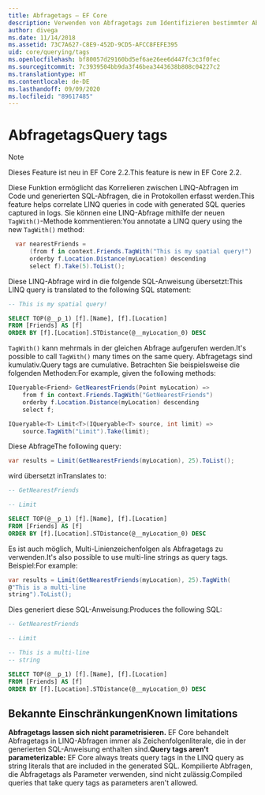 ```yaml
---
title: Abfragetags – EF Core
description: Verwenden von Abfragetags zum Identifizieren bestimmter Abfragen in von Entity Framework Core ausgegebenen Protokollmeldungen
author: divega
ms.date: 11/14/2018
ms.assetid: 73C7A627-C8E9-452D-9CD5-AFCC8FEFE395
uid: core/querying/tags
ms.openlocfilehash: bf80057d29160bd5ef6ae26ee6d447fc3c3f0fec
ms.sourcegitcommit: 7c3939504bb9da3f46bea3443638b808c04227c2
ms.translationtype: HT
ms.contentlocale: de-DE
ms.lasthandoff: 09/09/2020
ms.locfileid: "89617485"
---
```

# <a name="query-tags"></a><span data-ttu-id="a9e28-103">Abfragetags</span><span class="sxs-lookup"><span data-stu-id="a9e28-103">Query tags</span></span>

> [!NOTE]
> <span data-ttu-id="a9e28-104">Dieses Feature ist neu in EF Core 2.2.</span><span class="sxs-lookup"><span data-stu-id="a9e28-104">This feature is new in EF Core 2.2.</span></span>

<span data-ttu-id="a9e28-105">Diese Funktion ermöglicht das Korrelieren zwischen LINQ-Abfragen im Code und generierten SQL-Abfragen, die in Protokollen erfasst werden.</span><span class="sxs-lookup"><span data-stu-id="a9e28-105">This feature helps correlate LINQ queries in code with generated SQL queries captured in logs.</span></span>
<span data-ttu-id="a9e28-106">Sie können eine LINQ-Abfrage mithilfe der neuen `TagWith()`-Methode kommentieren:</span><span class="sxs-lookup"><span data-stu-id="a9e28-106">You annotate a LINQ query using the new `TagWith()` method:</span></span>

``` csharp
  var nearestFriends =
      (from f in context.Friends.TagWith("This is my spatial query!")
      orderby f.Location.Distance(myLocation) descending
      select f).Take(5).ToList();
```

<span data-ttu-id="a9e28-107">Diese LINQ-Abfrage wird in die folgende SQL-Anweisung übersetzt:</span><span class="sxs-lookup"><span data-stu-id="a9e28-107">This LINQ query is translated to the following SQL statement:</span></span>

``` sql
-- This is my spatial query!

SELECT TOP(@__p_1) [f].[Name], [f].[Location]
FROM [Friends] AS [f]
ORDER BY [f].[Location].STDistance(@__myLocation_0) DESC
```

<span data-ttu-id="a9e28-108">`TagWith()` kann mehrmals in der gleichen Abfrage aufgerufen werden.</span><span class="sxs-lookup"><span data-stu-id="a9e28-108">It's possible to call `TagWith()` many times on the same query.</span></span>
<span data-ttu-id="a9e28-109">Abfragetags sind kumulativ.</span><span class="sxs-lookup"><span data-stu-id="a9e28-109">Query tags are cumulative.</span></span>
<span data-ttu-id="a9e28-110">Betrachten Sie beispielsweise die folgenden Methoden:</span><span class="sxs-lookup"><span data-stu-id="a9e28-110">For example, given the following methods:</span></span>

``` csharp
IQueryable<Friend> GetNearestFriends(Point myLocation) =>
    from f in context.Friends.TagWith("GetNearestFriends")
    orderby f.Location.Distance(myLocation) descending
    select f;

IQueryable<T> Limit<T>(IQueryable<T> source, int limit) =>
    source.TagWith("Limit").Take(limit);
```

<span data-ttu-id="a9e28-111">Diese Abfrage</span><span class="sxs-lookup"><span data-stu-id="a9e28-111">The following query:</span></span>

``` csharp
var results = Limit(GetNearestFriends(myLocation), 25).ToList();
```

<span data-ttu-id="a9e28-112">wird übersetzt in</span><span class="sxs-lookup"><span data-stu-id="a9e28-112">Translates to:</span></span>

``` sql
-- GetNearestFriends

-- Limit

SELECT TOP(@__p_1) [f].[Name], [f].[Location]
FROM [Friends] AS [f]
ORDER BY [f].[Location].STDistance(@__myLocation_0) DESC
```

<span data-ttu-id="a9e28-113">Es ist auch möglich, Multi-Linienzeichenfolgen als Abfragetags zu verwenden.</span><span class="sxs-lookup"><span data-stu-id="a9e28-113">It's also possible to use multi-line strings as query tags.</span></span>
<span data-ttu-id="a9e28-114">Beispiel:</span><span class="sxs-lookup"><span data-stu-id="a9e28-114">For example:</span></span>

``` csharp
var results = Limit(GetNearestFriends(myLocation), 25).TagWith(
@"This is a multi-line
string").ToList();
```

<span data-ttu-id="a9e28-115">Dies generiert diese SQL-Anweisung:</span><span class="sxs-lookup"><span data-stu-id="a9e28-115">Produces the following SQL:</span></span>

``` sql
-- GetNearestFriends

-- Limit

-- This is a multi-line
-- string

SELECT TOP(@__p_1) [f].[Name], [f].[Location]
FROM [Friends] AS [f]
ORDER BY [f].[Location].STDistance(@__myLocation_0) DESC
```

## <a name="known-limitations"></a><span data-ttu-id="a9e28-116">Bekannte Einschränkungen</span><span class="sxs-lookup"><span data-stu-id="a9e28-116">Known limitations</span></span>

<span data-ttu-id="a9e28-117">**Abfragetags lassen sich nicht parametrisieren.** EF Core behandelt Abfragetags in LINQ-Abfragen immer als Zeichenfolgenliterale, die in der generierten SQL-Anweisung enthalten sind.</span><span class="sxs-lookup"><span data-stu-id="a9e28-117">**Query tags aren't parameterizable:** EF Core always treats query tags in the LINQ query as string literals that are included in the generated SQL.</span></span>
<span data-ttu-id="a9e28-118">Kompilierte Abfragen, die Abfragetags als Parameter verwenden, sind nicht zulässig.</span><span class="sxs-lookup"><span data-stu-id="a9e28-118">Compiled queries that take query tags as parameters aren't allowed.</span></span>
